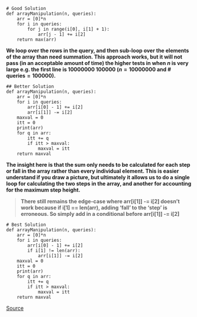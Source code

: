 ```
# Good Solution
def arrayManipulation(n, queries):
    arr = [0]*n
    for i in queries:
        for j in range(i[0], i[1] + 1):
            arr[j - 1] += i[2]
    return max(arr)
```
**We loop over the rows in the query, and then sub-loop over the elements of the array than need summation. 
This approach works, but it will not pass (in an acceptable amount of time) the higher tests in when $n$ is very large 
e.g. the first line is 10000000 100000 ($n=10000000$ and # queries$=100000$).**

```
## Better Solution
def arrayManipulation(n, queries):
    arr = [0]*n
    for i in queries:
        arr[i[0] - 1] += i[2]
        arr[i[1]] -= i[2]
    maxval = 0
    itt = 0
    print(arr)
    for q in arr:
        itt += q
        if itt > maxval:
            maxval = itt
    return maxval
```

**The insight here is that the sum only needs to be calculated for each step or fall in the array rather than every individual element. 
This is easier understand if you draw a picture, 
but ultimately it allows us to do a single loop for calculating the two steps in the array, 
and another for accounting for the maximum step height.**


>**There still remains the edge-case where arr[i[1]] -= i[2] doesn’t work because if i[1] == len(arr), adding ‘fall’ to the ‘step’ is erroneous. So simply add in a conditional before arr[i[1]] -= i[2]**
```
# Best Solution
def arrayManipulation(n, queries):
    arr = [0]*n
    for i in queries:
        arr[i[0] - 1] += i[2]
        if i[1] != len(arr):
            arr[i[1]] -= i[2]
    maxval = 0
    itt = 0
    print(arr)
    for q in arr:
        itt += q
        if itt > maxval:
            maxval = itt
    return maxval   
```

[Source](https://sites.northwestern.edu/acids/2018/11/12/solution-hackerrank-array-manipulation/)

